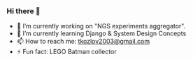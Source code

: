 ### Hi there 👋

- 🔭 I’m currently working on "NGS experiments aggregator".
- 🌱 I’m currently learning Django & System Design Concepts
- 📫 How to reach me: tkozlov2003@gmail.com
- ⚡ Fun fact: LEGO Batman collector


